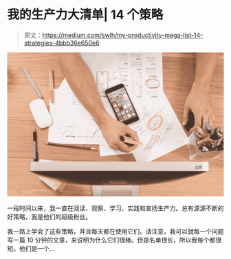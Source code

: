 # 我的生产力大清单| 14 个策略

> 原文：<https://medium.com/swlh/my-productivity-mega-list-14-strategies-4bbb36e650e6>

![](img/e8d67096dd9375d1f1361bdb2f28f127.png)

一段时间以来，我一直在阅读、观察、学习、实践和宣扬生产力。总有源源不断的好策略，我是他们的超级粉丝。

我一路上学会了这些策略，并且每天都在使用它们。请注意，我可以就每一个问题写一篇 10 分钟的文章，来说明为什么它们很棒。但是名单很长，所以我每个都很短。他们是一个…